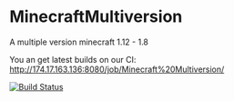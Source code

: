 # MinecraftMultiversion
A multiple version minecraft 1.12 - 1.8

You an get latest builds on our CI: http://174.17.163.136:8080/job/Minecraft%20Multiversion/

[![Build Status](http://174.17.163.136:8080/job/Minecraft%20Multiversion/11/badge/icon)](http://174.17.163.136:8080/job/Minecraft%20Multiversion/11/)
